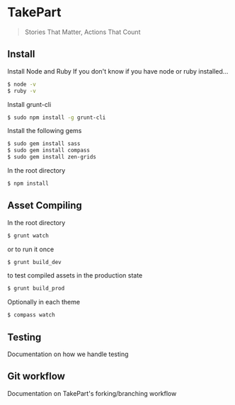 # TakePart

> Stories That Matter, Actions That Count


## Install

Install Node and Ruby
If you don't know if you have node or ruby installed...
```sh
$ node -v
$ ruby -v
```

Install grunt-cli
```sh
$ sudo npm install -g grunt-cli
```

Install the following gems
```sh
$ sudo gem install sass
$ sudo gem install compass
$ sudo gem install zen-grids
```

In the root directory
```sh
$ npm install
```


## Asset Compiling

In the root directory
```sh
$ grunt watch
```

or to run it once
```sh
$ grunt build_dev
```

to test compiled assets in the production state
```sh
$ grunt build_prod
```


Optionally in each theme
```sh
$ compass watch
```

## Testing
Documentation on how we handle testing


## Git workflow
Documentation on TakePart's forking/branching workflow